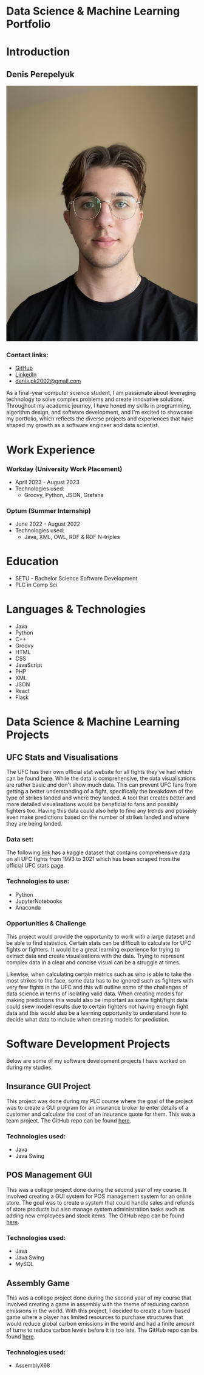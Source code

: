 # Data Science & Machine Learning Portfolio
# Introduction
## Denis Perepelyuk
![Selfie](/docs/assets/selfie.jpg)
### Contact links:
  - [GitHub](https://github.com/DinnyCode)
  - [LinkedIn](https://www.linkedin.com/in/denis-perepelyuk/)
  - denis.pk2002@gmail.com

As a final-year computer science student, I am passionate about leveraging technology to solve complex problems and create innovative solutions. Throughout my academic journey, I have honed my skills in programming, algorithm design, and software development, and I'm excited to showcase my portfolio, which reflects the diverse projects and experiences that have shaped my growth as a software engineer and data scientist.

# Work Experience
### Workday (University Work Placement)
- April 2023 - August 2023
- Technologies used:
    - Groovy, Python, JSON, Grafana

### Optum (Summer Internship)
- June 2022 - August 2022
- Technologies used:
    - Java, XML, OWL, RDF & RDF N-triples

# Education
- SETU - Bachelor Science Software Development
- PLC in Comp Sci

# Languages & Technologies
- Java
- Python
- C++
- Groovy
- HTML
- CSS
- JavaScript
- PHP
- XML
- JSON
- React
- Flask

# Data Science & Machine Learning Projects
## UFC Stats and Visualisations
The UFC has their own official stat website for all fights they've had which can be found [here](http://www.ufcstats.com/statistics/events/completed). While the data is comprehensive, the data visualisations are rather basic and don't show much data. This can prevent UFC fans from getting a better understanding of a fight, specifically the breakdown of the type of strikes landed and where they landed. A tool that creates better and more detailed visualisations would be beneficial to fans and possibly fighters too. Having this data could also help to find any trends and possibly even make predictions based on the number of strikes landed and where they are being landed.

### Data set:
The following [link](https://www.kaggle.com/datasets/rajeevw/ufcdata) has a kaggle dataset that contains comprehensive data on all UFC fights from 1993 to 2021 which has been scraped from the official UFC stats [page](http://www.ufcstats.com/statistics/events/completed).

### Technologies to use:
-   Python
-   JupyterNotebooks
-   Anaconda

### Opportunities & Challenge
This project would provide the opportunity to work with a large dataset and be able to find statistics. Certain stats can be difficult to calculate for UFC fights or fighters. It would be a great learning experience for trying to extract data and create visualisations with the data. Trying to represent complex data in a clear and concise visual can be a struggle at times.

Likewise, when calculating certain metrics such as who is able to take the most strikes to the face, some data has to be ignored such as fighters with very few fights in the UFC and this will outline some of the challenges of data science in terms of isolating valid data. When creating models for making predictions this would also be important as some fight/fight data could skew model results due to certain fighters not having enough fight data and this would also be a learning opportunity to understand how to decide what data to include when creating models for prediction.

# Software Development Projects
Below are some of my software development projects I have worked on during my studies.

## Insurance GUI Project
This project was done during my PLC course where the goal of the project was to create a GUI program for an insurance broker to enter details of a customer and calculate the cost of an insurance quote for them. This was a team project. The GitHub repo can be found [here](https://github.com/DinnyCode/Health-Insurance-GUI).

### Technologies used:
-   Java
-   Java Swing

## POS Management GUI
This was a college project done during the second year of my course. It involved creating a GUI system for POS management system for an online store. The goal was to create a system that could handle sales and refunds of store products but also manage system administration tasks such as adding new employees and stock items. The GitHub repo can be found [here](https://github.com/DinnyCode/CA-3-OOSD).

### Technologies used:
-   Java
-   Java Swing 
-   MySQL

## Assembly Game
This was a college project done during the second year of my course that involved creating a game in assembly with the theme of reducing carbon emissions in the world. With this project, I decided to create a turn-based game where a player has limited resources to purchase structures that would reduce global carbon emissions in the world and had a finite amount of turns to reduce carbon levels before it is too late. The GitHub repo can be found [here](https://github.com/DinnyCode/AssemblyGameProject).
### Technologies used:
-   AssemblyX68